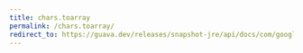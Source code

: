 ```yaml
---
title: chars.toarray
permalink: /chars.toarray/
redirect_to: https://guava.dev/releases/snapshot-jre/api/docs/com/google/common/primitives/Chars.html#toArray-java.util.Collection-
---
```

